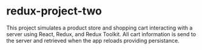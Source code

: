 # redux-project-two

This project simulates a product store and shopping cart interacting with a server using React,
Redux, and Redux Toolkit. All cart information is send to the server and retrieved when the app
reloads providing persistance.
